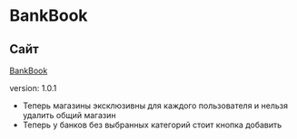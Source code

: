 # BankBook

## Сайт
[BankBook](https://bankbook.site/)

version: 1.0.1
- Теперь магазины эксклюзивны для каждого пользователя и нельзя удалить общий магазин
- Теперь у банков без выбранных категорий стоит кнопка добавить